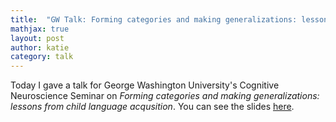 ```yaml
---
title:  "GW Talk: Forming categories and making generalizations: lessons from child language acquisition"
mathjax: true
layout: post
author: katie
category: talk
---
```


Today I gave a talk for George Washington University's Cognitive Neuroscience Seminar on *Forming categories and making generalizations: lessons from child language acqusition*. You can see the slides [here](). 
